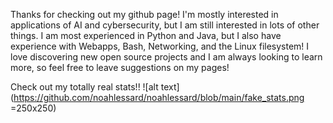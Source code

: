 Thanks for checking out my github page! I'm mostly interested in applications of AI and cybersecurity, but I am still interested in lots of other things. I am most experienced in Python and Java, but I also have experience with Webapps, Bash, Networking, and the Linux filesystem! I love discovering new open source projects and I am always looking to learn more, so feel free to leave suggestions on my pages!

Check out my totally real stats!!
![alt text](https://github.com/noahlessard/noahlessard/blob/main/fake_stats.png =250x250)
